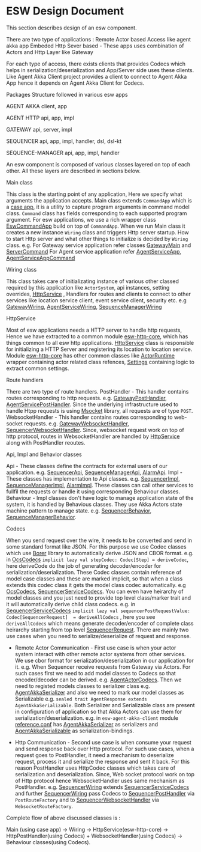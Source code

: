 # ESW Design Document

This section describes design of an esw component.

There are two type of applications :
Remote Actor based Access like agent akka app
Embeded Http Sever based - These apps uses combination of Actors and Http Layer like Gateway

For each type of access, there exists clients that provides Codecs which helps in serialization/deserialization and App/Server side uses these clients. Like Agent Akka Client project provides a client to connect to Agent Akka App hence it depends on Agent Akka Client for Codecs.

Packages Structure followed in various esw apps

AGENT AKKA
client, app

AGENT HTTP
api, app, impl

GATEWAY
api, server, impl

SEQUENCER
api, app, impl, handler, dsl, dsl-kt

SEQUENCE-MANAGER
api, app, impl, handler

An esw component is composed of various classes layered on top of each other. All these layers are described in sections below.

Main class

 This class is the starting point of any application, Here we specify what arguments the application accepts. Main class extends `CommandApp` which is a [case app](https://github.com/alexarchambault/case-app), it is a utility to capture program arguments in command model class. `Command` class has fields corresponding to each supported program argument. For esw applications, we use a rich wrapper class [EswCommandApp]($github.base_url$/esw-commons/src/main/scala/esw/commons/cli/EswCommandApp.scala) build on top of `CommandApp`.
 When we run Main class it creates a new instance `Wiring` class and triggers Http server startup. How to start Http server and what other things to initialize is decided by `Wiring` class.
e.g.
For Gateway service application refer classes [GatewayMain]($github.base_url$/esw-gateway/esw-gateway-server/src/main/scala/esw/gateway/server/GatewayMain.scala) and [ServerCommand]($github.base_url$/esw-gateway/esw-gateway-server/src/main/scala/esw/gateway/server/ServerCommand.scala)
For Agent service application refer [AgentServiceApp]($github.base_url$/esw-agent-service/esw-agent-service-app/src/main/scala/esw/agent/service/app/AgentServiceApp.scala), [AgentServiceAppCommand]($github.base_url$/esw-agent-service/esw-agent-service-app/src/main/scala/esw/agent/service/app/AgentServiceAppCommand.scala)

Wiring class

  This class takes care of initializating instance of various other classed required by this application like `ActorSystem`, api instances, setting overrides, [HttpService]($github.base_url$/esw-http-core/src/main/scala/esw/http/core/wiring/HttpService.scala) , Handlers for routes and clients to connect to other services like location service client, event service client, security etc.
e.g [GatewayWiring]($github.base_url$/esw-gateway/esw-gateway-server/src/main/scala/esw/gateway/server/GatewayWiring.scala), [AgentServiceWiring]($github.base_url$/esw-agent-service/esw-agent-service-app/src/main/scala/esw/agent/service/app/AgentServiceWiring.scala), [SequenceManagerWiring]($github.base_url$/esw-sm/esw-sm-app/src/main/scala/esw/sm/app/SequenceManagerWiring.scala)

HttpService

 Most of esw applications needs a HTTP server to handle http requests, Hence we have extracted to a common module [esw-http-core]($github.base_url$/esw-http-core), which has things common to all esw http applications. [HttpService]($github.base_url$/esw-http-core/src/main/scala/esw/http/core/wiring/HttpService.scala) class is responsible for initializing a HTTP Server and registering its location to location service.
 Module [esw-http-core]($github.base_url$/esw-http-core) has other common classes like [ActorRuntime]($github.base_url$/esw-http-core/src/main/scala/esw/http/core/wiring/ActorRuntime.scala) wrapper containing actor related class refences, [Settings]($github.base_url$/esw-http-core/src/main/scala/esw/http/core/wiring/Settings.scala) containing logic to extract common settings.

Route handlers

  There are two type of route handlers.
  PostHandler - This handler contains routes corresponding to http requests. e.g. [GatewayPostHandler]($github.base_url$/esw-gateway/esw-gateway-server/src/main/scala/esw/gateway/server/handlers/GatewayPostHandler.scala), [AgentServicePostHandler]($github.base_url$/esw-agent-service/esw-agent-service-app/src/main/scala/esw/agent/service/app/handlers/AgentServicePostHandler.scala). Since the underlying infrastructure used to handle Htpp requests is using [Msocket](https://github.com/tmtsoftware/msocket) library, all requests are of type `POST`.
  WebsocketHandler - This handler contains routes corresponding to web-socket requests. e.g. [GatewayWebsocketHandler]($github.base_url$/esw-gateway/esw-gateway-server/src/main/scala/esw/gateway/server/handlers/GatewayWebsocketHandler.scala), [SequencerWebsocketHandler]($github.base_url$/esw-ocs/esw-ocs-handler/src/main/scala/esw/ocs/handler/SequencerWebsocketHandler.scala).
Since, websocket request work on top of http protocol, routes in WebsocketHandler are handled by [HttpService]($github.base_url$/esw-http-core/src/main/scala/esw/http/core/wiring/HttpService.scala) along with PostHandler reoutes.

Api, Impl and Behavior classes

  Api - These classes define the contracts for external users of our application. e.g. [SequencerApi]($github.base_url$/esw-ocs/esw-ocs-api/shared/src/main/scala/esw/ocs/api/SequencerApi.scala), [SequenceManagerApi]($github.base_url$/esw-sm/esw-sm-api/shared/src/main/scala/esw/sm/api/SequenceManagerApi.scala), [AlarmApi]($github.base_url$/esw-gateway/esw-gateway-api/src/main/scala/esw/gateway/api/AlarmApi.scala).
  Impl - These classes has implementation to Api classes. e.g. [SequencerImpl]($github.base_url$/esw-ocs/esw-ocs-api/jvm/src/main/scala/esw/ocs/api/actor/client/SequencerImpl.scala), [SequenceManagerImpl]($github.base_url$/esw-sm/esw-sm-api/jvm/src/main/scala/esw/sm/api/actor/client/SequenceManagerImpl.scala), [AlarmImpl]($github.base_url$/esw-gateway/esw-gateway-impl/src/main/scala/esw/gateway/impl/AlarmImpl.scala). These classes can call other services to fullfil the requests or handle it using corresponding Behaviour classes.
  Behaviour - Impl classes don't have logic to manage application state of the system, it is handled by Behavious classes. They use Akka Actors state machine pattern to manage state. e.g. [SequencerBehavior]($github.base_url$/esw-ocs/esw-ocs-impl/src/main/scala/esw/ocs/impl/core/SequencerBehavior.scala), [SequenceManagerBehavior]($github.base_url$/esw-sm/esw-sm-impl/src/main/scala/esw/sm/impl/core/SequenceManagerBehavior.scala).

Codecs

 When you send request over the wire, it needs to be converted and send in some standard format like JSON. For this purpose we use Codec classes which use [Borer](https://github.com/sirthias/borer) library to automatically derive JSON and CBOR format. e.g. in [OcsCodecs]($github.base_url$/esw-ocs/esw-ocs-api/shared/src/main/scala/esw/ocs/api/codecs/OcsCodecs.scala) `implicit lazy val stepCodec: Codec[Step] = deriveCodec`, here deriveCode do the job of generating decoder/encoder for serialization/deserialization. These Codec classes contain reference of model case classes and these are marked implicit, so that when a class extends this codec class it gets the model class codec automatically. e.g [OcsCodecs]($github.base_url$/esw-ocs/esw-ocs-api/shared/src/main/scala/esw/ocs/api/codecs/OcsCodecs.scala), [SequencerServiceCodecs]($github.base_url$/esw-ocs/esw-ocs-api/shared/src/main/scala/esw/ocs/api/codecs/SequencerServiceCodecs.scala). You can even have heirarchy of model classes and you just need to provide top level class/marker trait and it will automatically derive child class codecs. e.g. in [SequencerServiceCodecs]($github.base_url$/esw-ocs/esw-ocs-api/shared/src/main/scala/esw/ocs/api/codecs/SequencerServiceCodecs.scala) `implicit lazy val sequencerPostRequestValue: Codec[SequencerRequest]  = deriveAllCodecs` , here you see `deriveAllCodecs` which means generate decoder/encoder of complete class heirarchy starting from top level [SequencerRequest]($github.base_url$/esw-ocs/esw-ocs-api/shared/src/main/scala/esw/ocs/api/protocol/SequencerRequest.scala).
 There are mainly two use cases when you need to serialize/deserialize of request and response.

* Remote Actor Communication - First use case is when your actor system interact with other remote actor systems from other services. We use cbor format for serialization/deserialization in our application for it. e.g. When Sequencer receive requests from Gateway via Actors. For such cases first we need to add model classes to Codecs so that encoder/decoder can be derived. e.g. [AgentActorCodecs]($github.base_url$/esw-agent-akka/esw-agent-akka-client/src/main/scala/esw/agent/akka/client/codecs/AgentActorCodecs.scala). Then we need to registed models classes to serializer class e.g. [AgentAkkaSerializer]($github.base_url$/esw-agent-akka/esw-agent-akka-client/src/main/scala/esw/agent/akka/client/AgentAkkaSerializer.scala) and also we need to mark our model classes as Serializable e.g. `sealed trait AgentResponse extends AgentAkkaSerializable`. Both Serializer and Serializable class are present in configuration of application so that Akka Actors can use them for serialization/deserialization. e.g. in `esw-agent-akka-client` module [reference.conf]($github.base_url$/esw-agent-akka/esw-agent-akka-client/src/main/resources/reference.conf) has [AgentAkkaSerializer]($github.base_url$/esw-agent-akka/esw-agent-akka-client/src/main/scala/esw/agent/akka/client/AgentAkkaSerializer.scala) as serializers and [AgentAkkaSerializable]($github.base_url$/esw-agent-service/esw-agent-service-api/shared/src/main/scala/esw/agent/service/api/AgentAkkaSerializable.scala) as serialization-bindings.
  
* Http Communication - Second use case is when consume your request and send response back over Http protocol. For such use cases, when a request goes to PostHandler, it need a mechanism to deserialize request, process it and serialize the response and sent it back. For this reason PostHandler uses HttpCodec classes which takes care of serialization and deserialization. Since, Web socket protocol work on top of Http protocol hence WebsocketHandler uses same mechanism as PostHandler. e.g. [SequencerWiring]($github.base_url$/esw-ocs/esw-ocs-app/src/main/scala/esw/ocs/app/wiring/SequencerWiring.scala) extends [SequencerServiceCodecs]($github.base_url$/esw-ocs/esw-ocs-api/shared/src/main/scala/esw/ocs/api/codecs/SequencerServiceCodecs.scala) and further [SequencerWiring]($github.base_url$/esw-ocs/esw-ocs-app/src/main/scala/esw/ocs/app/wiring/SequencerWiring.scala) pass Codecs to [SequencerPostHandler]($github.base_url$/esw-ocs/esw-ocs-handler/src/main/scala/esw/ocs/handler/SequencerPostHandler.scala) via `PostRouteFactory` and to [SequencerWebsocketHandler]($github.base_url$/esw-ocs/esw-ocs-handler/src/main/scala/esw/ocs/handler/SequencerWebsocketHandler.scala) via `WebsocketRouteFactory`.

Complete flow of above discussed classes is :

 Main (using case app) -> Wiring -> HttpService(esw-http-core) -> HttpPostHandler(using Codecs) + WebsocketHandler(using Codecs) -> Behaviour classes(using Codecs).
